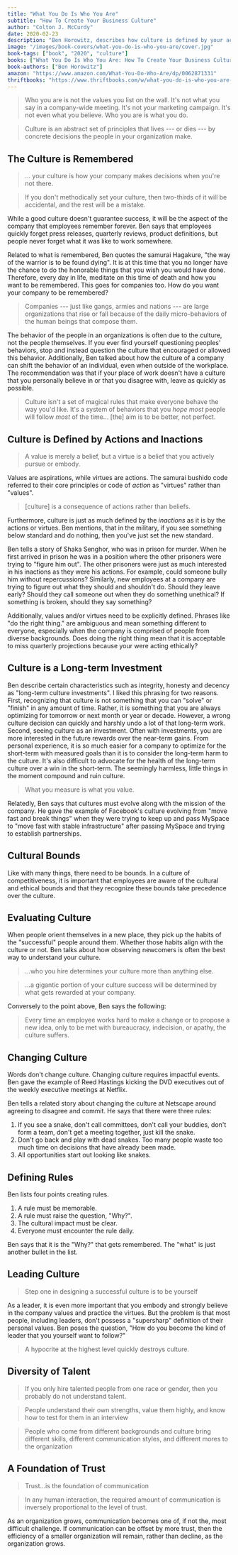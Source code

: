 ```yaml
---
title: "What You Do Is Who You Are"
subtitle: "How To Create Your Business Culture"
author: "Colton J. McCurdy"
date: 2020-02-23
description: "Ben Horowitz, describes how culture is defined by your actions as a leader. He presents stories of samurai, prison gangs and slave revolt to describe the importance of and how to build a strong culture."
image: "/images/book-covers/what-you-do-is-who-you-are/cover.jpg"
book-tags: ["book", "2020", "culture"]
books: ["What You Do Is Who You Are: How To Create Your Business Culture"]
book-authors: ["Ben Horowitz"]
amazon: "https://www.amazon.com/What-You-Do-Who-Are/dp/0062871331"
thriftbooks: "https://www.thriftbooks.com/w/what-you-do-is-who-you-are-how-to-create-your-business-culture_ben-horowitz/20754635/#isbn=0062871331"
---
```


> Who you are is not the values you list on the wall. It's not what you say in a
company-wide meeting. It's not your marketing campaign. It's not even what you believe.
Who you are is what you do.

> Culture is an abstract set of principles that lives --- or dies --- by concrete
decisions the people in your organization make.

## The Culture is Remembered

> ... your culture is how your company makes decisions when you're not there.

> If you don't methodically set your culture, then two-thirds of it will be accidental,
and the rest will be a mistake.

While a good culture doesn't guarantee success, it will be the aspect of the company
that employees remember forever. Ben says that employees quickly forget press
releases, quarterly reviews, product definitions, but people never forget what it
was like to work somewhere.

Related to what is remembered, Ben quotes the samurai Hagakure,
"the way of the warrior is to be found dying". It is at this time that you no
longer have the chance to do the honorable things that you wish you would have done.
Therefore, every day in life, meditate on this time of death and how you want to be remembered.
This goes for companies too. How do you want your company to be remembered?

> Companies --- just like gangs, armies and nations --- are large organizations
that rise or fall because of the daily micro-behaviors of the human beings that
compose them.

The behavior of the people in an organizations is often due to the culture, not
the people themselves. If you ever find yourself questioning peoples' behaviors,
stop and instead question the culture that encouraged or allowed this behavior.
Additionally, Ben talked about how the culture of a company
can shift the behavior of an individual, even when outside of the workplace. The recommendation
was that if your place of work doesn't have a culture that you personally believe in or
that you disagree with, leave as quickly as possible.

> Culture isn't a set of magical rules that make everyone behave the way you'd like.
It's a system of behaviors that you _hope_ _most_ people will follow _most_ of the time...
[the] aim is to be better, not perfect.

## Culture is Defined by Actions and Inactions

> A value is merely a belief, but a virtue is a belief that you actively pursue or embody.

Values are aspirations, while virtues are actions. The samurai bushido code
referred to their core principles or code of _action_ as "virtues" rather than "values".

> [culture] is a consequence of actions rather than beliefs.

Furthermore, culture is just as much defined by the _inactions_ as it is by the actions
or virtues. Ben mentions, that in the military, if you see something below standard
and do nothing, then you've just set the new standard.

Ben tells a story of Shaka Senghor, who was in prison for murder. When he first arrived in prison he was
in a position where the other prisoners were trying to "figure him out". The other
prisoners were just as much interested in his inactions as they were his actions.
For example, could someone bully him without repercussions? Similarly, new
employees at a company are trying to figure out what they should and shouldn't do.
Should they leave early? Should they call someone out when they do something
unethical? If something is broken, should they say something?

Additionally, values and/or virtues need to be explicitly defined. Phrases like "do the right thing."
are ambiguous and mean something different to everyone, especially when the company
is comprised of people from diverse backgrounds. Does doing the right thing mean
that it is acceptable to miss quarterly projections because your were acting ethically?

## Culture is a Long-term Investment

Ben describe certain characteristics such as integrity, honesty and decency as "long-term
culture investments". I liked this phrasing for two reasons. First, recognizing
that culture is not something that you can "solve" or "finish" in any amount of time. Rather,
it is something that you are always optimizing for tomorrow or next month or year or decade.
However, a wrong culture decision can quickly and harshly undo a lot of that long-term
work. Second, seeing culture as an investment. Often with investments, you are
more interested in the future rewards over the near-term gains. From personal
experience, it is so much easier for a company to optimize for the short-term with
measured goals than it is to consider the long-term harm to the culture. It's also
difficult to advocate for the health of the long-term culture over a win in the
short-term. The seemingly harmless, little things in the moment compound and
ruin culture.

> What you measure is what you value.

Relatedly, Ben says that cultures must evolve along with the mission of the company.
He gave the example of Facebook's culture evolving from "move fast and break things"
when they were trying to keep up and pass MySpace to "move fast with stable infrastructure"
after passing MySpace and trying to establish partnerships.

## Cultural Bounds

Like with many things, there need to be bounds. In a culture of competitiveness,
it is important that employees are aware of the cultural and ethical bounds and
that they recognize these bounds take precedence over the culture.

## Evaluating Culture

When people orient themselves in a new place, they pick up the habits of the "successful"
people around them. Whether those habits align with the culture or not. Ben talks
about how observing newcomers is often the best way to understand your culture.

> ...who you hire determines your culture more than anything else.

> ...a gigantic portion of your culture success will be determined by what gets
rewarded at your company.

Conversely to the point above, Ben says the following:

> Every time an employee works hard to make a change or to propose a new idea,
only to be met with bureaucracy, indecision, or apathy, the culture suffers.

## Changing Culture

Words don't change culture. Changing culture requires impactful events. Ben gave the
example of Reed Hastings kicking the DVD executives out of the weekly executive
meetings at Netflix.

Ben tells a related story about changing the culture at Netscape around agreeing to disagree
and commit. He says that there were three rules:

1. If you see a snake, don't call committees, don't call your buddies, don't form
a team, don't get a meeting together, just kill the snake.
2. Don't go back and play with dead snakes. Too many people waste too much time on
decisions that have already been made.
3. All opportunities start out looking like snakes.

## Defining Rules

Ben lists four points creating rules.

1. A rule must be memorable.
2. A rule must raise the question, "Why?".
3. The cultural impact must be clear.
4. Everyone must encounter the rule daily.

Ben says that it is the "Why?" that gets remembered. The "what" is just another
bullet in the list.

## Leading Culture

> Step one in designing a successful culture is to be yourself

As a leader, it is even more important that you embody and strongly believe in
the company values and practice the virtues. But the problem is that most people,
including leaders, don't possess a "supersharp" definition of their personal values.
Ben poses the question, "How do you become the kind of leader that you yourself want
to follow?"

> A hypocrite at the highest level quickly destroys culture.

## Diversity of Talent

> If you only hire talented people from one race or gender, then you probably do
not understand talent.

> People understand their own strengths, value them highly, and know how to test
for them in an interview

> People who come from different backgrounds and culture bring different skills,
different communication styles, and different mores to the organization

## A Foundation of Trust

> Trust...is the foundation of communication

> In any human interaction, the required amount of communication is inversely proportional
to the level of trust.

As an organization grows, communication becomes one of, if not the, most difficult
challenge. If communication can be offset by more trust, then the efficiency of
a smaller organization will remain, rather than decline, as the organization grows.
